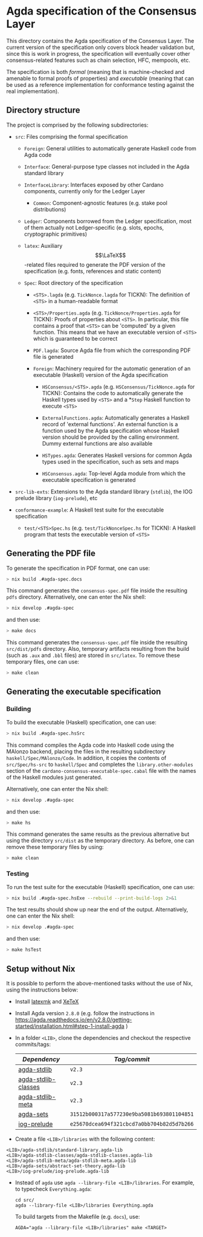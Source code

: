 # Agda specification of the Consensus Layer

This directory contains the Agda specification of the Consensus Layer. The current version of the specification only covers block header validation but, since this is work in progress, the specification will eventually cover other consensus-related features such as chain selection, HFC, mempools, etc.

The specification is both *formal* (meaning that is machine-checked and amenable to formal proofs of properties) and *executable* (meaning that can be used as a reference implementation for conformance testing against the real implementation).

## Directory structure

The project is comprised by the following subdirectories:

* `src`: Files comprising the formal specification

  - `Foreign`: General utilities to automatically generate Haskell code from Agda code

  - `Interface`: General-purpose type classes not included in the Agda standard library

  - `InterfaceLibrary`: Interfaces exposed by other Cardano components, currently only for the Ledger Layer

    - `Common`: Component-agnostic features (e.g. stake pool distributions)

  - `Ledger`: Components borrowed from the Ledger specification, most of them actually not Ledger-specific (e.g. slots, epochs, cryptographic primitives)

  - `latex`: Auxiliary $$\LaTeX$$-related files required to generate the PDF version of the specification (e.g. fonts, references and static content)

  - `Spec`: Root directory of the specification

    - `<STS>.lagda` (e.g. `TickNonce.lagda` for TICKN): The definition of `<STS>` in a human-readable format

    - `<STS>/Properties.agda` (e.g. `TickNonce/Properties.agda` for TICKN): Proofs of properties about `<STS>`. In particular, this file contains a proof that `<STS>` can be 'computed' by a given function. This means that we have an executable version of `<STS>` which is guaranteed to be correct

    - `PDF.lagda`: Source Agda file from which the corresponding PDF file is generated

    - `Foreign`: Machinery required for the automatic generation of an executable (Haskell) version of the Agda specification

      - `HSConsensus/<STS>.agda` (e.g. `HSConsensus/TickNonce.agda` for TICKN): Contains the code to automatically generate the Haskell types used by `<STS>` and a \*`Step` Haskell function to execute `<STS>`

      - `ExternalFunctions.agda`: Automatically generates a Haskell record of 'external functions'. An external function is a function used by the Agda specification whose Haskell version should be provided by the calling environment. Dummy external functions are also available

      - `HSTypes.agda`: Generates Haskell versions for common Agda types used in the specification, such as sets and maps

      - `HSConsensus.agda`: Top-level Agda module from which the executable specification is generated

* `src-lib-exts`: Extensions to the Agda standard library (`stdlib`), the IOG prelude library (`iog-prelude`), etc

* `conformance-example`: A Haskell test suite for the executable specification

  - `test/<STS>Spec.hs` (e.g. `test/TickNonceSpec.hs` for TICKN): A Haskell program that tests the executable version of `<STS>`

## Generating the PDF file

To generate the specification in PDF format, one can use:

``` bash
> nix build .#agda-spec.docs
```

This command generates the `consensus-spec.pdf` file inside the resulting `pdfs` directory. Alternatively, one can enter the Nix shell:

``` bash
> nix develop .#agda-spec
```

and then use:

``` bash
> make docs
```

This command generates the `consensus-spec.pdf` file inside the resulting `src/dist/pdfs` directory. Also, temporary artifacts resulting from the build (such as `.aux` and `.bbl` files) are stored in `src/latex`. To remove these temporary files, one can use:

``` bash
> make clean
```

## Generating the executable specification

### Building

To build the executable (Haskell) specification, one can use:

``` bash
> nix build .#agda-spec.hsSrc
```

This command compiles the Agda code into Haskell code using the MAlonzo backend, placing the files in the resulting subdirectory `haskell/Spec/MAlonzo/Code`. In addition, it copies the contents of `src/Spec/hs-src` to `haskell/Spec` and completes the `library.other-modules` section of the `cardano-consensus-executable-spec.cabal` file with the names of the Haskell modules just generated.

Alternatively, one can enter the Nix shell:

``` bash
> nix develop .#agda-spec
```

and then use:

``` bash
> make hs
```

This command generates the same results as the previous alternative but using the directory `src/dist` as the temporary directory. As before, one can remove these temporary files by using:

``` bash
> make clean
```

### Testing

To run the test suite for the executable (Haskell) specification, one can use:

``` bash
> nix build .#agda-spec.hsExe --rebuild --print-build-logs 2>&1
```

The test results should show up near the end of the output. Alternatively, one can enter the Nix shell:

``` bash
> nix develop .#agda-spec
```

and then use:

``` bash
> make hsTest
```

## Setup without Nix

It is possible to perform the above-mentioned tasks without the use of Nix, using the instructions below:

- Install [latexmk](https://ctan.org/pkg/latexmk/) and [XeTeX](https://xetex.sourceforge.net/)

- Install Agda version `2.8.0` (e.g. follow the instructions in <https://agda.readthedocs.io/en/v2.8.0/getting-started/installation.html#step-1-install-agda>
)

- In a folder `<LIB>`, clone the dependencies and checkout the respective commits/tags:

  | *Dependency*                                                       | *Tag/commit*                               |
  |--------------------------------------------------------------------|--------------------------------------------|
  | [agda-stdlib](https://github.com/agda/agda-stdlib)                 | `v2.3`                                     |
  | [agda-stdlib-classes](https://github.com/agda/agda-stdlib-classes) | `v2.3`                                     |
  | [agda-stdlib-meta](https://github.com/agda/agda-stdlib-meta)       | `v2.3`                                     |
  | [agda-sets](https://github.com/input-output-hk/agda-sets)          | `31512b000317a577230e9ba5081b693801104851` |
  | [iog-prelude](https://github.com/input-output-hk/iog-agda-prelude) | `e25670dcea694f321cbcd7a0bb704b82d5d7b266` |

- Create a file `<LIB>/libraries` with the following content:
```
<LIB>/agda-stdlib/standard-library.agda-lib
<LIB>/agda-stdlib-classes/agda-stdlib-classes.agda-lib
<LIB>/agda-stdlib-meta/agda-stdlib-meta.agda-lib
<LIB>/agda-sets/abstract-set-theory.agda-lib
<LIB>/iog-prelude/iog-prelude.agda-lib
```

- Instead of `agda` use `agda --library-file <LIB>/libraries`. For example, to typecheck `Everything.agda`:
  ```
  cd src/
  agda --library-file <LIB>/libraries Everything.agda
  ```

  To build targets from the Makefile (e.g. `docs`), use:
  ```
  AGDA="agda --library-file <LIB>/libraries" make <TARGET>
  ```
